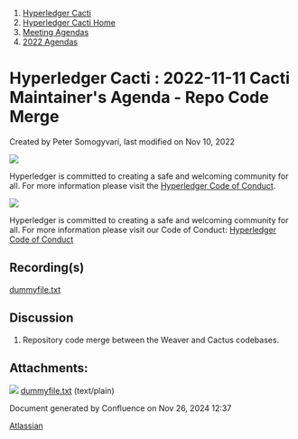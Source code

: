 1. [Hyperledger Cacti](index.html)
2. [Hyperledger Cacti Home](Hyperledger-Cacti-Home_20414469.html)
3. [Meeting Agendas](Meeting-Agendas_20414488.html)
4. [2022 Agendas](2022-Agendas_20415317.html)

# Hyperledger Cacti : 2022-11-11 Cacti Maintainer's Agenda - Repo Code Merge

Created by Peter Somogyvari, last modified on Nov 10, 2022

![](https://wiki.hyperledger.org/download/attachments/2392771/welcome.png?version=2&modificationDate=1572450107000&api=v2)

Hyperledger is committed to creating a safe and welcoming community for all. For more information please visit the [Hyperledger Code of Conduct](https://lf-hyperledger.atlassian.net/wiki/spaces/HYP/pages/19595281/Hyperledger+Code+of+Conduct).

![](https://wiki.hyperledger.org/download/attachments/29034696/Antitrustnotice.png?version=1&modificationDate=1581695654000&api=v2)

Hyperledger is committed to creating a safe and welcoming community for all. For more information please visit our Code of Conduct: [Hyperledger Code of Conduct](https://lf-hyperledger.atlassian.net/wiki/spaces/HYP/pages/19595281/Hyperledger+Code+of+Conduct)

## Recording(s)

[dummyfile.txt](attachments/20415552/20415554.txt)

## Discussion

1. Repository code merge between the Weaver and Cactus codebases.

## Attachments:

![](images/icons/bullet_blue.gif) [dummyfile.txt](attachments/20415552/20415554.txt) (text/plain)

Document generated by Confluence on Nov 26, 2024 12:37

[Atlassian](http://www.atlassian.com/)
